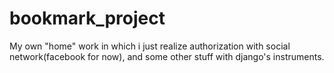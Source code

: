 # bookmark_project
My own "home" work in which i just realize authorization with social network(facebook for now), and some other stuff with django's instruments.
